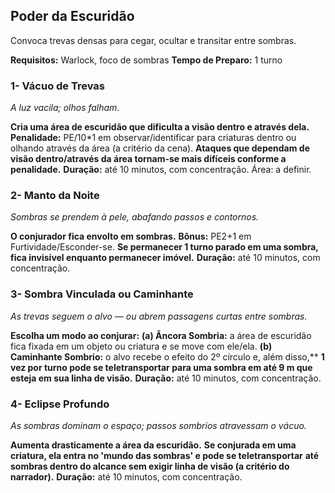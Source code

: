 ## Poder da Escuridão

Convoca trevas densas para cegar, ocultar e transitar entre sombras.

**Requisitos:** Warlock, foco de sombras
**Tempo de Preparo:** 1 turno

### 1- Vácuo de Trevas

*A luz vacila; olhos falham.*

**Cria uma área de escuridão que dificulta a visão dentro e através dela.**
**Penalidade:** PE/10*1 em observar/identificar para criaturas dentro ou olhando através da área (a critério da cena).
**Ataques que dependam de visão dentro/através da área tornam-se mais difíceis conforme a penalidade.**
**Duração:** até 10 minutos, com concentração. Área: a definir.

### 2- Manto da Noite

*Sombras se prendem à pele, abafando passos e contornos.*

**O conjurador fica envolto em sombras.**
**Bônus:** PE2+1 em Furtividade/Esconder-se.
**Se permanecer 1 turno parado em uma sombra, fica invisível enquanto permanecer imóvel.**
**Duração:** até 10 minutos, com concentração.

### 3- Sombra Vinculada ou Caminhante

*As trevas seguem o alvo — ou abrem passagens curtas entre sombras.*

**Escolha um modo ao conjurar:**
**(a) Âncora Sombria:** a área de escuridão fica fixada em um objeto ou criatura e se move com ele/ela.
**(b) Caminhante Sombrio:** o alvo recebe o efeito do 2º círculo e, além disso,**
**1 vez por turno pode se teletransportar para uma sombra em até 9 m que esteja em sua linha de visão.**
**Duração:** até 10 minutos, com concentração.

### 4- Eclipse Profundo

*As sombras dominam o espaço; passos sombrios atravessam o vácuo.*

**Aumenta drasticamente a área da escuridão.**
**Se conjurada em uma criatura, ela entra no 'mundo das sombras' e pode se teletransportar**
**até sombras dentro do alcance sem exigir linha de visão (a critério do narrador).**
**Duração:** até 10 minutos, com concentração.
